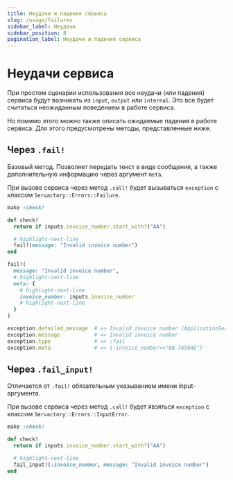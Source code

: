```yaml
---
title: Неудачи и падения сервиса
slug: /usage/failures
sidebar_label: Неудачи
sidebar_position: 8
pagination_label: Неудачи и падения сервиса
---
```


# Неудачи сервиса

При простом сценарии использования все неудачи (или падения) сервиса будут возникать из `input`, `output` или `internal`.
Это все будет считаться неожиданным поведением в работе сервиса.

Но помимо этого можно также описать ожидаемые падения в работе сервиса.
Для этого предусмотрены методы, представленные ниже.

## Через `.fail!`

Базовый метод.
Позволяет передать текст в виде сообщения, а также дополнительную информацию через аргумент `meta`.

При вызове сервиса через метод `.call!` будет вызываться `exception` с классом `Servactory::Errors::Failure`.

```ruby
make :check!

def check!
  return if inputs.invoice_number.start_with?("AA")

  # highlight-next-line
  fail!(message: "Invalid invoice number")
end
```

```ruby
fail!(
  message: "Invalid invoice number",
  # highlight-next-line
  meta: {
    # highlight-next-line
    invoice_number: inputs.invoice_number
    # highlight-next-line
  }
)
```

```ruby
exception.detailed_message  # => Invalid invoice number (ApplicationService::Errors::Failure)
exception.message           # => Invalid invoice number
exception.type              # => :fail
exception.meta              # => {:invoice_number=>"BB-7650AE"}
```

## Через `.fail_input!`

Отличается от `.fail!` обязательным указыванием имени input-аргумента.

При вызове сервиса через метод `.call!` будет явзяться `exception` с классом `Servactory::Errors::InputError`.

```ruby
make :check!

def check!
  return if inputs.invoice_number.start_with?("AA")

  # highlight-next-line
  fail_input!(:invoice_number, message: "Invalid invoice number")
end
```
